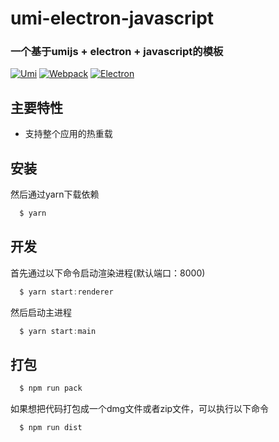 # umi-electron-javascript

### 一个基于umijs + electron + javascript的模板

[![Umi](https://img.souche.com/f2e/a92fc3dfdb4918578861c42bbfcfaf7f.png)](https://umijs.org/)
[![Webpack](https://img.souche.com/f2e/cdc96229f3f9b7068a9b13f7658a9b0e.png)](https://webpack.js.org/)
[![Electron](https://img.souche.com/f2e/4f18b23a82d106ce023cdaf17c6dfd51.png)](https://electronjs.org/)

## 主要特性
- 支持整个应用的热重载

## 安装


然后通过yarn下载依赖

```javascript
  $ yarn
```

## 开发

首先通过以下命令启动渲染进程(默认端口：8000)

```javascript
  $ yarn start:renderer
```

然后启动主进程

```javascript
  $ yarn start:main
```

## 打包

```javascript
  $ npm run pack
```

如果想把代码打包成一个dmg文件或者zip文件，可以执行以下命令

```javascript
  $ npm run dist
```
